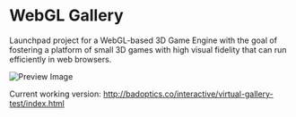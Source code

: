 WebGL Gallery
=============

Launchpad project for a WebGL-based 3D Game Engine with the goal of fostering a platform of small 3D games with high visual fidelity that can run efficiently in web browsers.

![Preview Image](/webgl-gallery-readme-image.png)

Current working version: http://badoptics.co/interactive/virtual-gallery-test/index.html
